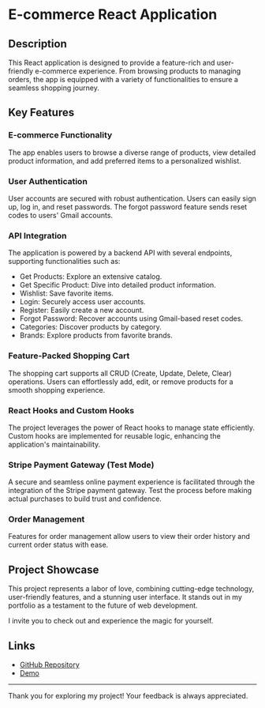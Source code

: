 # E-commerce React Application

## Description

This React application is designed to provide a feature-rich and user-friendly e-commerce experience. From browsing products to managing orders, the app is equipped with a variety of functionalities to ensure a seamless shopping journey.

## Key Features

### E-commerce Functionality
The app enables users to browse a diverse range of products, view detailed product information, and add preferred items to a personalized wishlist.

### User Authentication
User accounts are secured with robust authentication. Users can easily sign up, log in, and reset passwords. The forgot password feature sends reset codes to users' Gmail accounts.

### API Integration
The application is powered by a backend API with several endpoints, supporting functionalities such as:
- Get Products: Explore an extensive catalog.
- Get Specific Product: Dive into detailed product information.
- Wishlist: Save favorite items.
- Login: Securely access user accounts.
- Register: Easily create a new account.
- Forgot Password: Recover accounts using Gmail-based reset codes.
- Categories: Discover products by category.
- Brands: Explore products from favorite brands.

### Feature-Packed Shopping Cart
The shopping cart supports all CRUD (Create, Update, Delete, Clear) operations. Users can effortlessly add, edit, or remove products for a smooth shopping experience.

### React Hooks and Custom Hooks
The project leverages the power of React hooks to manage state efficiently. Custom hooks are implemented for reusable logic, enhancing the application's maintainability.

### Stripe Payment Gateway (Test Mode)
A secure and seamless online payment experience is facilitated through the integration of the Stripe payment gateway. Test the process before making actual purchases to build trust and confidence.

### Order Management
Features for order management allow users to view their order history and current order status with ease.

## Project Showcase

This project represents a labor of love, combining cutting-edge technology, user-friendly features, and a stunning user interface. It stands out in my portfolio as a testament to the future of web development.

I invite you to check out and experience the magic for yourself.

## Links

- [GitHub Repository](https://lnkd.in/dpbCd4wH)
- [Demo](https://lnkd.in/dtPPzMmB)

---

Thank you for exploring my project! Your feedback is always appreciated.
